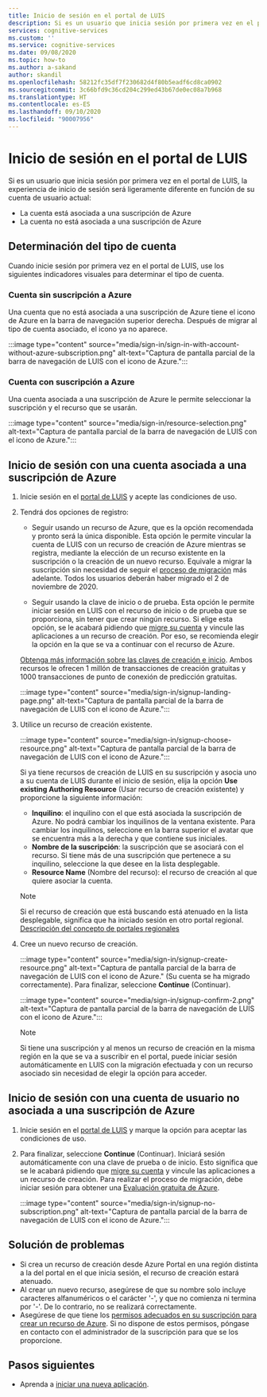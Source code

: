 ```yaml
---
title: Inicio de sesión en el portal de LUIS
description: Si es un usuario que inicia sesión por primera vez en el portal de LUIS, la experiencia de inicio de sesión será ligeramente diferente en función de su cuenta de usuario actual.
services: cognitive-services
ms.custom: ''
ms.service: cognitive-services
ms.date: 09/08/2020
ms.topic: how-to
ms.author: a-sakand
author: skandil
ms.openlocfilehash: 58212fc35df7f230682d4f80b5eadf6cd8ca0902
ms.sourcegitcommit: 3c66bfd9c36cd204c299ed43b67de0ec08a7b968
ms.translationtype: HT
ms.contentlocale: es-ES
ms.lasthandoff: 09/10/2020
ms.locfileid: "90007956"
---
```

# <a name="sign-in-to-luis-portal"></a>Inicio de sesión en el portal de LUIS

Si es un usuario que inicia sesión por primera vez en el portal de LUIS, la experiencia de inicio de sesión será ligeramente diferente en función de su cuenta de usuario actual:
  * La cuenta está asociada a una suscripción de Azure
  * La cuenta no está asociada a una suscripción de Azure

## <a name="determine-account-type"></a>Determinación del tipo de cuenta

Cuando inicie sesión por primera vez en el portal de LUIS, use los siguientes indicadores visuales para determinar el tipo de cuenta.

### <a name="account-without-azure-subscription"></a>Cuenta sin suscripción a Azure

Una cuenta que no está asociada a una suscripción de Azure tiene el icono de Azure en la barra de navegación superior derecha. Después de migrar al tipo de cuenta asociado, el icono ya no aparece.

:::image type="content" source="media/sign-in/sign-in-with-account-without-azure-subscription.png" alt-text="Captura de pantalla parcial de la barra de navegación de LUIS con el icono de Azure.":::

### <a name="account-with-azure-subscription"></a>Cuenta con suscripción a Azure

Una cuenta asociada a una suscripción de Azure le permite seleccionar la suscripción y el recurso que se usarán.

:::image type="content" source="media/sign-in/resource-selection.png" alt-text="Captura de pantalla parcial de la barra de navegación de LUIS con el icono de Azure.":::

## <a name="sign-in-with-account-associated-with-an-azure-subscription"></a>Inicio de sesión con una cuenta asociada a una suscripción de Azure

1. Inicie sesión en el [portal de LUIS](https://www.luis.ai) y acepte las condiciones de uso.

1. Tendrá dos opciones de registro:

    * Seguir usando un recurso de Azure, que es la opción recomendada y pronto será la única disponible. Esta opción le permite vincular la cuenta de LUIS con un recurso de creación de Azure mientras se registra, mediante la elección de un recurso existente en la suscripción o la creación de un nuevo recurso. Equivale a migrar la suscripción sin necesidad de seguir el [proceso de migración](luis-migration-authoring.md#what-is-migration) más adelante. Todos los usuarios deberán haber migrado el 2 de noviembre de 2020.

    * Seguir usando la clave de inicio o de prueba. Esta opción le permite iniciar sesión en LUIS con el recurso de inicio o de prueba que se proporciona, sin tener que crear ningún recurso. Si elige esta opción, se le acabará pidiendo que [migre su cuenta](luis-migration-authoring.md#migration-steps) y vincule las aplicaciones a un recurso de creación. Por eso, se recomienda elegir la opción en la que se va a continuar con el recurso de Azure.

    [Obtenga más información sobre las claves de creación e inicio](luis-how-to-azure-subscription.md#luis-resources). Ambos recursos le ofrecen 1 millón de transacciones de creación gratuitas y 1000 transacciones de punto de conexión de predicción gratuitas.

    :::image type="content" source="media/sign-in/signup-landing-page.png" alt-text="Captura de pantalla parcial de la barra de navegación de LUIS con el icono de Azure.":::

1. Utilice un recurso de creación existente.

    :::image type="content" source="media/sign-in/signup-choose-resource.png" alt-text="Captura de pantalla parcial de la barra de navegación de LUIS con el icono de Azure.":::

    Si ya tiene recursos de creación de LUIS en su suscripción y asocia uno a su cuenta de LUIS durante el inicio de sesión, elija la opción **Use existing Authoring Resource** (Usar recurso de creación existente) y proporcione la siguiente información:

    * **Inquilino**: el inquilino con el que está asociada la suscripción de Azure. No podrá cambiar los inquilinos de la ventana existente. Para cambiar los inquilinos, seleccione en la barra superior el avatar que se encuentra más a la derecha y que contiene sus iniciales.
    * **Nombre de la suscripción**: la suscripción que se asociará con el recurso. Si tiene más de una suscripción que pertenece a su inquilino, seleccione la que desee en la lista desplegable.
    * **Resource Name** (Nombre del recurso): el recurso de creación al que quiere asociar la cuenta.

    > [!Note]
    > Si el recurso de creación que está buscando está atenuado en la lista desplegable, significa que ha iniciado sesión en otro portal regional. [Descripción del concepto de portales regionales](luis-reference-regions.md#luis-authoring-regions)

1. Cree un nuevo recurso de creación.

    :::image type="content" source="media/sign-in/signup-create-resource.png" alt-text="Captura de pantalla parcial de la barra de navegación de LUIS con el icono de Azure." (Su cuenta se ha migrado correctamente). Para finalizar, seleccione **Continue** (Continuar).

    :::image type="content" source="media/sign-in/signup-confirm-2.png" alt-text="Captura de pantalla parcial de la barra de navegación de LUIS con el icono de Azure.":::

    > [!Note]
    > Si tiene una suscripción y al menos un recurso de creación en la misma región en la que se va a suscribir en el portal, puede iniciar sesión automáticamente en LUIS con la migración efectuada y con un recurso asociado sin necesidad de elegir la opción para acceder.


## <a name="sign-in-with-user-account-not-associated-with-an-azure-subscription"></a>Inicio de sesión con una cuenta de usuario no asociada a una suscripción de Azure

1. Inicie sesión en el [portal de LUIS](https://www.luis.ai) y marque la opción para aceptar las condiciones de uso.

1. Para finalizar, seleccione **Continue** (Continuar). Iniciará sesión automáticamente con una clave de prueba o de inicio. Esto significa que se le acabará pidiendo que [migre su cuenta](luis-migration-authoring.md#migration-steps) y vincule las aplicaciones a un recurso de creación. Para realizar el proceso de migración, debe iniciar sesión para obtener una [Evaluación gratuita de Azure](https://azure.microsoft.com/free/).

    :::image type="content" source="media/sign-in/signup-no-subscription.png" alt-text="Captura de pantalla parcial de la barra de navegación de LUIS con el icono de Azure.":::

## <a name="troubleshooting"></a>Solución de problemas

* Si crea un recurso de creación desde Azure Portal en una región distinta a la del portal en el que inicia sesión, el recurso de creación estará atenuado.
* Al crear un nuevo recurso, asegúrese de que su nombre solo incluye caracteres alfanuméricos o el carácter '-', y que no comienza ni termina por '-'. De lo contrario, no se realizará correctamente.
* Asegúrese de que tiene los [permisos adecuados en su suscripción para crear un recurso de Azure](../../role-based-access-control/rbac-and-directory-admin-roles.md#azure-roles). Si no dispone de estos permisos, póngase en contacto con el administrador de la suscripción para que se los proporcione.

## <a name="next-steps"></a>Pasos siguientes

* Aprenda a [iniciar una nueva aplicación](luis-how-to-start-new-app.md).
